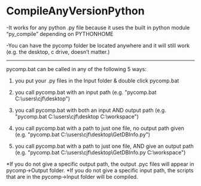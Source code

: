 # CompileAnyVersionPython

-It works for any python .py file because it uses the built in python module “py_compile” depending on PYTHONHOME 

-You can have the pycomp folder be located anywhere and it will still work (e.g. the desktop, c drive, doesn’t matter.) 

----------------------------------------------------------------------------

pycomp.bat can be called in any of the following 5 ways:

1.	you put your .py files in the Input folder & double click pycomp.bat

2. you call pycomp.bat with an input path (e.g. "pycomp.bat C:\users\cjf\desktop")

3. you call pycomp.bat with both an input AND output path (e.g. "pycomp.bat C:\users\cjf\desktop C:\workspace")

4. you call pycomp.bat with a path to just one file, no output path given (e.g. "pycomp.bat C:\users\cjf\desktop\GetDBInfo.py")

5. you call pycomp.bat with a path to just one file, AND give an output path (e.g. "pycomp.bat C:\users\cjf\desktop\GetDBInfo.py C:\workspace")

*If you do not give a specific output path, the output .pyc files will appear in pycomp->Output folder.
*If you do not give a specific input path, the scripts that are in the pycomp->Input folder will be compiled. 
